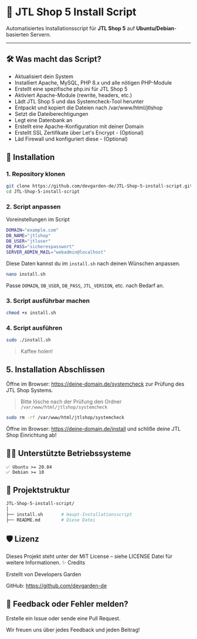 # 🛒 JTL Shop 5 Install Script

Automatisiertes Installationsscript für **JTL Shop 5** auf **Ubuntu/Debian**-basierten Servern.

---

## 🛠️ Was macht das Script?

- Aktualisiert dein System
- Installiert Apache, MySQL, PHP 8.x und alle nötigen PHP-Module
- Erstellt eine spezifische php.ini für JTL Shop 5
- Aktiviert Apache-Module (rewrite, headers, etc.)
- Lädt JTL Shop 5 und das Systemcheck-Tool herunter
- Entpackt und kopiert die Dateien nach /var/www/html/jtlshop
- Setzt die Dateiberechtigungen
- Legt eine Datenbank an
- Erstellt eine Apache-Konfiguration mit deiner Domain
- Erstellt SSL Zertifikate über Let's Encrypt - (Optional) 
- Läd Firewall und konfiguriert diese - (Optional) 


## 🚀 Installation

### 1. Repository klonen

```bash
git clone https://github.com/devgarden-de/JTL-Shop-5-install-script.git
cd JTL-Shop-5-install-script
```

### 2. Script anpassen
Voreinstellungen im Script
```bash
DOMAIN="example.com"
DB_NAME="jtlshop"
DB_USER="jtluser"
DB_PASS="sicherespasswort"
SERVER_ADMIN_MAIL="webadmin@localhost"
```
Diese Daten kannst du im ``install.sh`` nach deinen Wünschen anpassen.

```bash
nano install.sh
```
Passe ``DOMAIN``, ``DB_USER``, ``DB_PASS``, ``JTL_VERSION``, etc. nach Bedarf an.

### 3. Script ausführbar machen
```bash
chmod +x install.sh
```
### 4. Script ausführen
```bash
sudo ./install.sh
```
> Kaffee holen!

## 5. Installation Abschlissen

Öffne im Browser: https://deine-domain.de/systemcheck zur Prüfung des JTL Shop Systems.

> Bitte lösche nach der Prüfung den Ordner ``/var/www/html/jtlshop/systemcheck``

```bash
sudo rm -rf /var/www/html/jtlshop/systemcheck
```

Öffne im Browser: https://deine-domain.de/install und schliße deine JTL Shop Einrichtung ab!

## 👨‍💻 Unterstützte Betriebssysteme

    ✅ Ubuntu >= 20.04 
    ✅ Debian >= 10

## 📁 Projektstruktur
```bash
JTL-Shop-5-install-script/
│
├── install.sh       # Haupt-Installationsscript
├── README.md        # Diese Datei
```

## 🛡️ Lizenz

Dieses Projekt steht unter der MIT License – siehe LICENSE Datei für weitere Informationen.
✨ Credits

Erstellt von Developers Garden

GitHub: https://github.com/devgarden-de


## 💬 Feedback oder Fehler melden?

Erstelle ein Issue oder sende eine Pull Request.

Wir freuen uns über jedes Feedback und jeden Beitrag!
